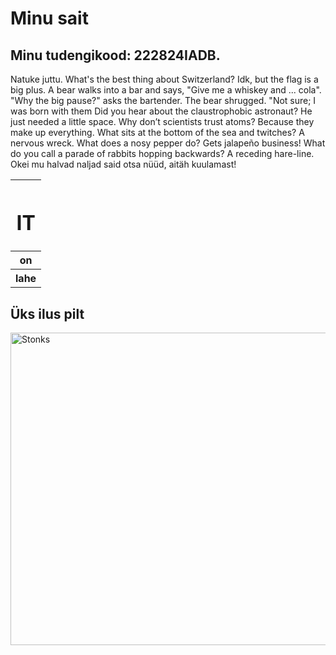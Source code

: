 <h1>Minu sait</h1>
<h2>Minu tudengikood: 222824IADB.</h2>
<p>Natuke juttu.
   What's the best thing about Switzerland? Idk, but the flag is a big plus.
   A bear walks into a bar and says, "Give me a whiskey and ... cola". "Why the big pause?" asks the bartender. The bear shrugged. "Not sure; I was born with them
   Did you hear about the claustrophobic astronaut? He just needed a little space.
   Why don’t scientists trust atoms? Because they make up everything.
   What sits at the bottom of the sea and twitches? A nervous wreck.
   What does a nosy pepper do? Gets jalapeño business!
   What do you call a parade of rabbits hopping backwards? A receding hare-line.
   Okei mu halvad naljad said otsa nüüd, aitäh kuulamast!
   </p>

<table>
  <tr>
    <th><h1>IT</h1></th>
  </tr>
  <tr>
    <th>on</th>
  </tr>
  <tr>
    <th>lahe</th>
  </tr>
</table>


<h2>Üks ilus pilt</h2>
<img src="[https://www.dictionary.com/e/wp-content/uploads/2021/09/20210922_atw_memeStonk_800x800-300x300.png](https://www.investopedia.com/thmb/GcgK7lFrqz0efp4FEAdLAyUWaWA=/1500x0/filters:no_upscale():max_bytes(150000):strip_icc()/Screen_Shot_2019-06-05_at_1.26.32_PM-dac1adde23c240a4825240d08bd977b0.jpg)" alt="Stonks" width="700" height="500">

